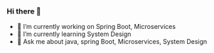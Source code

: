 ### Hi there 👋
- 🔭 I’m currently working on Spring Boot, Microservices
- 🌱 I’m currently learning System Design
- 💬 Ask me about java, spring Boot, Microservices, System Design
<!--
**imranqu/imranqu** is a ✨ _special_ ✨ repository because its `README.md` (this file) appears on your GitHub profile.

Here are some ideas to get you started:

- 🔭 I’m currently working on ...
- 🌱 I’m currently learning ...
- 👯 I’m looking to collaborate on ...
- 🤔 I’m looking for help with ...
- 💬 Ask me about ...
- 📫 How to reach me: ...
- 😄 Pronouns: ...
- ⚡ Fun fact: ...
-->
